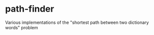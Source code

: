 path-finder
===========

Various implementations of the "shortest path between two dictionary words" problem
